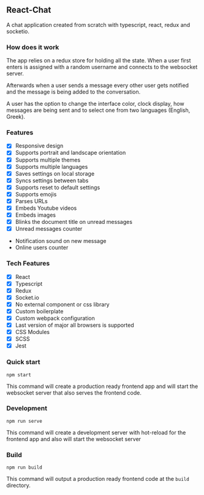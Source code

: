 ## React-Chat

A chat application created from scratch with typescript, react, redux and socketio.

### How does it work
The app relies on a redux store for holding all the state. When a user first enters is assigned with a random username and connects to the websocket server. 

Afterwards when a user sends a message every other user gets notified and the message is being added to the conversation.

A user has the option to change the interface color, clock display, how messages are being sent and to select one from two languages (English, Greek).

### Features
- [x] Responsive design 
- [x] Supports portrait and landscape orientation
- [x] Supports multiple themes 
- [x] Supports multiple languages 
- [x] Saves settings on local storage
- [x] Syncs settings between tabs
- [x] Supports reset to default settings
- [x] Supports emojis
- [x] Parses URLs
- [x] Embeds Youtube videos 
- [x] Embeds images
- [x] Blinks the document title on unread messages
- [x] Unread messages counter
-  Notification sound on new message
-  Online users counter

### Tech Features
- [x] React
- [x] Typescript
- [x] Redux
- [x] Socket.io
- [x] No external component or css library
- [x] Custom boilerplate
- [x] Custom webpack configuration
- [x] Last version of major all browsers is supported
- [x] CSS Modules
- [x] SCSS
- [x] Jest

### Quick start
```npm start```

This command will create a production ready frontend app and will start the websocket server that also serves the frontend code.

### Development
```npm run serve```

This command will create a development server with hot-reload for the frontend app and also will start the websocket server

### Build
```npm run build```

This command will output a production ready frontend code at the `build` directory.
